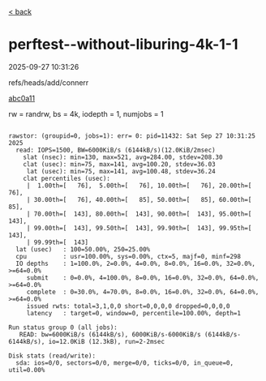 [&lt; back](..)

# perftest--without-liburing-4k-1-1

2025-09-27 10:31:26

refs/heads/add/connerr

[abc0a11](https://github.com/rawstor/librawstor/commit/abc0a1158f8e21e8ad00c0b8fbe53196e518e3bd)

rw = randrw, bs = 4k, iodepth = 1, numjobs = 1

```

rawstor: (groupid=0, jobs=1): err= 0: pid=11432: Sat Sep 27 10:31:25 2025
  read: IOPS=1500, BW=6000KiB/s (6144kB/s)(12.0KiB/2msec)
    slat (nsec): min=130, max=521, avg=284.00, stdev=208.30
    clat (usec): min=75, max=141, avg=100.20, stdev=36.03
     lat (usec): min=75, max=141, avg=100.48, stdev=36.24
    clat percentiles (usec):
     |  1.00th=[   76],  5.00th=[   76], 10.00th=[   76], 20.00th=[   76],
     | 30.00th=[   76], 40.00th=[   85], 50.00th=[   85], 60.00th=[   85],
     | 70.00th=[  143], 80.00th=[  143], 90.00th=[  143], 95.00th=[  143],
     | 99.00th=[  143], 99.50th=[  143], 99.90th=[  143], 99.95th=[  143],
     | 99.99th=[  143]
  lat (usec)   : 100=50.00%, 250=25.00%
  cpu          : usr=100.00%, sys=0.00%, ctx=5, majf=0, minf=298
  IO depths    : 1=100.0%, 2=0.0%, 4=0.0%, 8=0.0%, 16=0.0%, 32=0.0%, >=64=0.0%
     submit    : 0=0.0%, 4=100.0%, 8=0.0%, 16=0.0%, 32=0.0%, 64=0.0%, >=64=0.0%
     complete  : 0=30.0%, 4=70.0%, 8=0.0%, 16=0.0%, 32=0.0%, 64=0.0%, >=64=0.0%
     issued rwts: total=3,1,0,0 short=0,0,0,0 dropped=0,0,0,0
     latency   : target=0, window=0, percentile=100.00%, depth=1

Run status group 0 (all jobs):
   READ: bw=6000KiB/s (6144kB/s), 6000KiB/s-6000KiB/s (6144kB/s-6144kB/s), io=12.0KiB (12.3kB), run=2-2msec

Disk stats (read/write):
  sda: ios=0/0, sectors=0/0, merge=0/0, ticks=0/0, in_queue=0, util=0.00%
```
